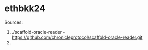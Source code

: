 # ethbkk24

Sources:
1. ./scaffold-oracle-reader - https://github.com/chronicleprotocol/scaffold-oracle-reader.git
2. 